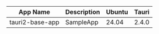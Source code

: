 
App Name       |Description  |Ubuntu|Tauri
---------------|-------------|------|---------
tauri2-base-app|SampleApp    |24.04 |2.4.0
